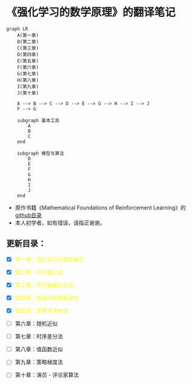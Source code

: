 # 《强化学习的数学原理》的翻译笔记

```mermaid
graph LR
    A(第一章)
    B(第二章)
    C(第三章)
    D(第四章)
    E(第五章)
    F(第六章)
    G(第七章)
    H(第八章)
    I(第九章)
    J(第十章)

    A --> B --> C --> D --> E --> G --> H --> I --> J
    F --> G

    subgraph 基本工具
        A
        B
        C
    end

    subgraph 模型与算法
        D
        E
        F
        G
        H
        I
        J
    end

```



- 原作书籍《Mathematical Foundations of Reinforcement Learning》的 [github目录](https://github.com/MathFoundationRL/Book-Mathmatical-Foundation-of-Reinforcement-Learning)
- 本人初学者，如有错误，请指正谢谢。

## 更新目录：

- [x]   <font color="yellow">第一章：强化学习的基本概念</font>
- [x]   <font color="yellow">第二章：贝尔曼公式</font>
- [x]   <font color="yellow">第三章：贝尔曼最优公式</font>
- [x]   <font color="yellow">第四章：值迭代和策略迭代</font>
- [x]   <font color="yellow">第五章：蒙特卡洛方法</font>
- [ ]   第六章：随机近似
- [ ]   第七章：时序差分法
- [ ]   第八章：值函数近似
- [ ]   第九章：策略梯度法
- [ ]   第十章：演员 - 评论家算法

